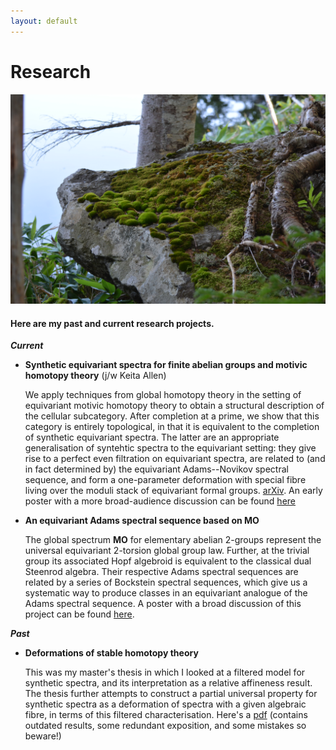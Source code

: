 ```yaml
---
layout: default
---
```


# Research

![moss](6014.jpg)

#### Here are my past and current research projects.
***Current***

- **Synthetic equivariant spectra for finite abelian groups and motivic homotopy theory** (j/w Keita Allen)

  We apply techniques from global homotopy theory in the setting of equivariant motivic homotopy theory to obtain a structural description of the cellular subcategory. After completion at a prime, we show that this category is entirely topological, in that it is equivalent to the completion of synthetic equivariant spectra. The latter are an appropriate generalisation of syntehtic spectra to the equivariant setting: they give rise to a perfect even filtration on equivariant spectra, are related to (and in fact determined by) the equivariant Adams--Novikov spectral sequence, and form a one-parameter deformation with special fibre living over the moduli stack of equivariant formal groups. [arXiv](https://arxiv.org/abs/2510.20197). An early poster with a more broad-audience discussion can be found [here](./Piessevaux_bigs_poster.pdf)
   
  
- **An equivariant Adams spectral sequence based on MO**

  The global spectrum **MO** for elementary abelian 2-groups represent the universal equivariant 2-torsion global group law. Further, at the trivial group its associated Hopf algebroid is equivalent to the classical dual Steenrod algebra. Their respective Adams spectral sequences are related by a series of Bockstein spectral sequences, which give us a systematic way to produce classes in an equivariant analogue of the Adams spectral sequence. A poster with a broad discussion of this project can be found [here](./Piessevaux_poster.pdf).
  
***Past***
- **Deformations of stable homotopy theory**

  This was my master's thesis in which I looked at a filtered model for synthetic spectra, and its interpretation as a relative affineness result.
  The thesis further attempts to construct a partial universal property for synthetic spectra as a deformation of spectra with a given algebraic fibre, in terms of this filtered characterisation. Here's a [pdf](./MSc_Thesis_Final_signed.pdf) (contains outdated results, some redundant exposition, and some mistakes so beware!)

